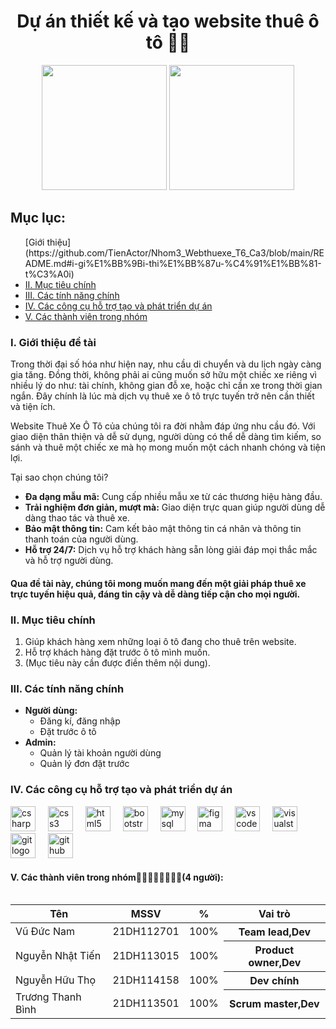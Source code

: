 <h1 align="center">Dự án thiết kế và tạo website thuê ô tô 🚗🚗</h1>

<div align="center">
  <img height="200" src="https://cdn.discordapp.com/attachments/1089969551896219728/1164584424025886853/image.png?ex=6543bec3&is=653149c3&hm=7b22695f01abb570152bcabe3c58d5fe6e213dd6d08cf93f75037cff4d764543&" />
  <img height="200" src="https://cdn.discordapp.com/attachments/1089969551896219728/1164583925469950132/bg_3.jpg?ex=6543be4c&is=6531494c&hm=ffa01b679f000e40d82f91c1013a248fceee933196f59164fb8a9b37e7a69f98&" />
</div>

<h2 align="left">Mục lục:</h2>
<ul>
  [Giới thiệu](https://github.com/TienActor/Nhom3_Webthuexe_T6_Ca3/blob/main/README.md#i-gi%E1%BB%9Bi-thi%E1%BB%87u-%C4%91%E1%BB%81-t%C3%A0i)
  <li><a href="#muctieu">II. Mục tiêu chính</a></li>
  <li><a href="#tinhnang">III. Các tính năng chính</a></li>
  <li><a href="#congcu">IV. Các công cụ hỗ trợ tạo và phát triển dự án</a></li>
  <li><a href="#thanhvien">V. Các thành viên trong nhóm</a></li>
</ul>

<h3 id="de-tai" align="left">I. Giới thiệu đề tài</h3>
<p>Trong thời đại số hóa như hiện nay, nhu cầu di chuyển và du lịch ngày càng gia tăng. Đồng thời, không phải ai cũng muốn sở hữu một chiếc xe riêng vì nhiều lý do như: tài chính, không gian đỗ xe, hoặc chỉ cần xe trong thời gian ngắn. Đây chính là lúc mà dịch vụ thuê xe ô tô trực tuyến trở nên cần thiết và tiện ích.</p>
<p>Website Thuê Xe Ô Tô của chúng tôi ra đời nhằm đáp ứng nhu cầu đó. Với giao diện thân thiện và dễ sử dụng, người dùng có thể dễ dàng tìm kiếm, so sánh và thuê một chiếc xe mà họ mong muốn một cách nhanh chóng và tiện lợi.</p>
<p>Tại sao chọn chúng tôi?</p>
<ul>
  <li><strong>Đa dạng mẫu mã:</strong> Cung cấp nhiều mẫu xe từ các thương hiệu hàng đầu.</li>
  <li><strong>Trải nghiệm đơn giản, mượt mà:</strong> Giao diện trực quan giúp người dùng dễ dàng thao tác và thuê xe.</li>
  <li><strong>Bảo mật thông tin:</strong> Cam kết bảo mật thông tin cá nhân và thông tin thanh toán của người dùng.</li>
  <li><strong>Hỗ trợ 24/7:</strong> Dịch vụ hỗ trợ khách hàng sẵn lòng giải đáp mọi thắc mắc và hỗ trợ người dùng.</li>
</ul>
<h4>Qua đề tài này, chúng tôi mong muốn mang đến một giải pháp thuê xe trực tuyến hiệu quả, đáng tin cậy và dễ dàng tiếp cận cho mọi người.</h4>


<h3 id="muctieu" align="left">II. Mục tiêu chính</h3>
<ol>
  <li>Giúp khách hàng xem những loại ô tô đang cho thuê trên website.</li>
  <li>Hỗ trợ khách hàng đặt trước ô tô mình muốn.</li>
  <li>(Mục tiêu này cần được điền thêm nội dung).</li>
</ol>

<h3 id="tinhnang" align="left">III. Các tính năng chính</h3>
<ul>
  <li><strong>Người dùng:</strong>
    <ul>
      <li>Đăng kí, đăng nhập</li>
      <li>Đặt trước ô tô</li>
    </ul>
  </li>
  <li><strong>Admin:</strong>
    <ul>
      <li>Quản lý tài khoản người dùng</li>
      <li>Quản lý đơn đặt trước</li>
    </ul>
  </li>
</ul>

<h3 id="congcu">IV. Các công cụ hỗ trợ tạo và phát triển dự án</h3>
<div align="left">
  <img src="https://cdn.jsdelivr.net/gh/devicons/devicon/icons/csharp/csharp-original.svg" height="40" alt="csharp logo" />
  <img width="12" />
  <img src="https://cdn.jsdelivr.net/gh/devicons/devicon/icons/css3/css3-original.svg" height="40" alt="css3 logo" />
  <img width="12" />
  <img src="https://cdn.jsdelivr.net/gh/devicons/devicon/icons/html5/html5-original.svg" height="40" alt="html5 logo" />
  <img width="12" />
  <img src="https://cdn.jsdelivr.net/gh/devicons/devicon/icons/bootstrap/bootstrap-original.svg" height="40" alt="bootstrap logo" />
  <img width="12" />
  <img src="https://cdn.jsdelivr.net/gh/devicons/devicon/icons/mysql/mysql-original.svg" height="40" alt="mysql logo" />
  <img width="12" />
  <img src="https://cdn.jsdelivr.net/gh/devicons/devicon/icons/figma/figma-original.svg" height="40" alt="figma logo" />
  <img width="12" />
  <img src="https://cdn.jsdelivr.net/gh/devicons/devicon/icons/vscode/vscode-original.svg" height="40" alt="vscode logo" />
  <img width="12" />
  <img src="https://cdn.jsdelivr.net/gh/devicons/devicon/icons/visualstudio/visualstudio-plain.svg" height="40" alt="visualstudio logo" />
  <img width="12" />
  <img src="https://cdn.jsdelivr.net/gh/devicons/devicon/icons/git/git-original.svg" height="40" alt="git logo" />
  <img width="12" />
  <img src="https://cdn.jsdelivr.net/gh/devicons/devicon/icons/github/github-original.svg" height="40" alt="github logo" />
</div>

<h4 id="thanhvien" align="left">V. Các thành viên trong nhóm🧑‍💻🧑‍💻🧑‍💻🧑‍💻(4 người):</h4>
<table>
<table>
  <thead>
    <tr>
      <th>Tên</th>
      <th>MSSV</th>
      <th>%</th>
       <th>Vai trò</th>
    </tr>
  </thead>
  <tbody>
    <tr>
      <td>Vũ Đức Nam</td>
      <td>21DH112701</td>
      <td>100%</td>
       <th>Team lead,Dev</th>
    </tr>
    <tr>
      <td>Nguyễn Nhật Tiến</td>
      <td>21DH113015</td>
      <td>100%</td>
       <th>Product owner,Dev</th>
    </tr>
    <tr>
      <td>Nguyễn Hữu Thọ</td>
      <td>21DH114158</td>
      <td>100%</td>
       <th>Dev chính</th>
    </tr>
    <tr>
      <td>Trương Thanh Bình</td>
      <td>21DH113501</td>
      <td>100%</td>
       <th>Scrum master,Dev</th>
    </tr>
  </tbody>
</table>
</table>
